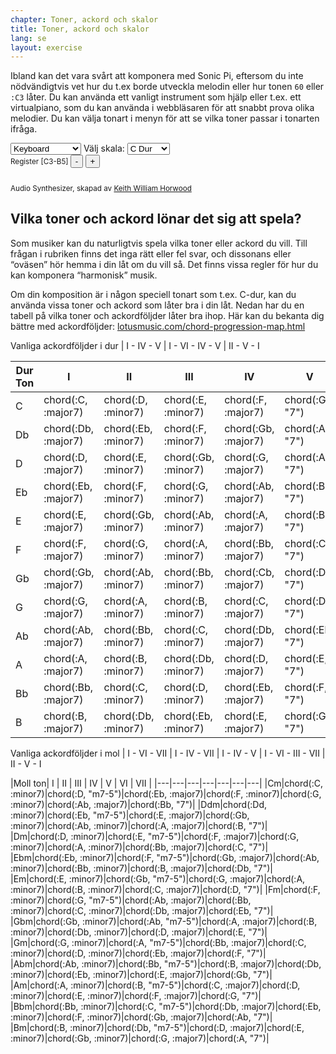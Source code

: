```yaml
---
chapter: Toner, ackord och skalor
title: Toner, ackord och skalor
lang: se
layout: exercise
---
```


Ibland kan det vara svårt att komponera med Sonic Pi, eftersom du inte nödvändigtvis vet hur du t.ex borde utveckla melodin eller hur tonen `60` eller `:C3` låter. Du kan använda ett vanligt instrument som hjälp eller t.ex. ett virtualpiano, som du kan använda i webbläsaren för att snabbt prova olika melodier. 
Du kan välja tonart i menyn för att se vilka toner passar i tonarten ifråga. 

<div class="keyboard-options">
  <select ID="sound">
    <option value="0" selected>Keyboard</option>
    <option value="1">Organ</option>
    <option value="2">Acoustic Guitar</option>
    <option value="3">EDM, bro!</option>
  </select>
  Välj skala:
  <select ID="scale">
    <option value="C">C Dur</option>
    <option value="Db">Db Dur</option>
    <option value="D">D Dur</option>
    <option value="Eb">Eb Dur</option>
    <option value="E">E Dur</option>
    <option value="F">F Dur</option>
    <option value="Gb">Gb Dur</option>
    <option value="G">G Dur</option>
    <option value="Ab">Ab Dur</option>
    <option value="A">A Dur</option>
    <option value="Bb">Bb Dur</option>
    <option value="B">B Dur</option>
    <option value="C_m">C Moll</option>
    <option value="Bb_m">Bb Moll</option>
    <option value="D_m">D Moll</option>
    <option value="Eb_m">Eb Moll</option>
    <option value="E_m">E Moll</option>
    <option value="F_m">F Moll</option>
    <option value="Gb_m">Gb Moll</option>
    <option value="G_m">G Moll</option>
    <option value="Ab_m">Ab Moll</option>
    <option value="A_m">A Moll</option>
    <option value="Bb_m">Bb Moll</option>
    <option value="B_m">B Moll</option>
  </select>
  <div ID="keyboard" class="keyboard-holder"></div>
  <div class="keyboard-options">
    <small>
    Register [C<span ID="OCTAVE_LOWER">3</span>-B<span ID="OCTAVE_UPPER">5</span>]
    <input type="button" ID="-_OCTAVE" value="-" />
    <input type="button" ID="+_OCTAVE" value="+" /><br /><br />
    <p>Audio Synthesizer, skapad av <a href="http://www.keithwhor.com/">Keith William Horwood</a></p>
    </small>
  </div>
</div>

## Vilka toner och ackord lönar det sig att spela?

Som musiker kan du naturligtvis spela vilka toner eller ackord du vill. Till frågan i rubriken finns det inga rätt eller fel svar, och dissonans eller “oväsen” hör hemma i din låt om du vill så. Det finns vissa regler för hur du kan komponera “harmonisk” musik. 

Om din komposition är i någon speciell tonart som t.ex. C-dur, kan du använda vissa toner och ackord som låter bra i din låt. Nedan har du en tabell på vilka toner och ackordföljder låter bra ihop. Här
kan du bekanta dig bättre med ackordföljder: <a href="http://www.lotusmusic.com/chord-progression-map.html">lotusmusic.com/chord-progression-map.html</a>


Vanliga ackordföljder i dur  |  I - IV - V   |   I - VI - IV - V   |   II - V - I

|Dur Ton| I | II | III | IV | V | VI |
|---|---|---|---|---|---|---|
|C|chord(:C, :major7)|chord(:D, :minor7)|chord(:E, :minor7)|chord(:F, :major7)|chord(:G, &quot;7&quot;)|chord(:A, :minor7)|
|Db|chord(:Db, :major7)|chord(:Eb, :minor7)|chord(:F, :minor7)|chord(:Gb, :major7)|chord(:Ab, &quot;7&quot;)|chord(:Bb, :minor7)|
|D|chord(:D, :major7)|chord(:E, :minor7)|chord(:Gb, :minor7)|chord(:G, :major7)|chord(:A, &quot;7&quot;)|chord(:B, :minor7)|
|Eb|chord(:Eb, :major7)|chord(:F, :minor7)|chord(:G, :minor7)|chord(:Ab, :major7)|chord(:Bb, &quot;7&quot;)|chord(:C, :minor7)|
|E|chord(:E, :major7)|chord(:Gb, :minor7)|chord(:Ab, :minor7)|chord(:A, :major7)|chord(:B, &quot;7&quot;)|chord(:Db, :minor7)|
|F|chord(:F, :major7)|chord(:G, :minor7)|chord(:A, :minor7)|chord(:Bb, :major7)|chord(:C, &quot;7&quot;)|chord(:D, :minor7)|
|Gb|chord(:Gb, :major7)|chord(:Ab, :minor7)|chord(:Bb, :minor7)|chord(:Cb, :major7)|chord(:Db, &quot;7&quot;)|chord(:Eb, :minor7)|
|G|chord(:G, :major7)|chord(:A, :minor7)|chord(:B, :minor7)|chord(:C, :major7)|chord(:D, &quot;7&quot;)|chord(:E, :minor7)|
|Ab|chord(:Ab, :major7)|chord(:Bb, :minor7)|chord(:C, :minor7)|chord(:Db, :major7)|chord(:Eb, &quot;7&quot;)|chord(:F, :minor7)|
|A|chord(:A, :major7)|chord(:B, :minor7)|chord(:Db, :minor7)|chord(:D, :major7)|chord(:E, &quot;7&quot;)|chord(:Gb, :minor7)|
|Bb|chord(:Bb, :major7)|chord(:C, :minor7)|chord(:D, :minor7)|chord(:Eb, :major7)|chord(:F, &quot;7&quot;)|chord(:G, :minor7)|
|B|chord(:B, :major7)|chord(:Db, :minor7)|chord(:Eb, :minor7)|chord(:E, :major7)|chord(:Gb, &quot;7&quot;)|chord(:Ab, :minor7)|

Vanliga ackordföljder i mol  |  I - VI - VII  |   I - IV - VII  |   I - IV - V  |   I - VI - III - VII  |   II - V - I

|Moll ton| I | II | III | IV | V | VI | VII |
|---|---|---|---|---|---|---|
|Cm|chord(:C, :minor7)|chord(:D, &quot;m7-5&quot;)|chord(:Eb, :major7)|chord(:F, :minor7)|chord(:G, :minor7)|chord(:Ab, :major7)|chord(:Bb, &quot;7&quot;)|
|Ddm|chord(:Dd, :minor7)|chord(:Eb, &quot;m7-5&quot;)|chord(:E, :major7)|chord(:Gb, :minor7)|chord(:Ab, :minor7)|chord(:A, :major7)|chord(:B, &quot;7&quot;)|
|Dm|chord(:D, :minor7)|chord(:E, &quot;m7-5&quot;)|chord(:F, :major7)|chord(:G, :minor7)|chord(:A, :minor7)|chord(:Bb, :major7)|chord(:C, &quot;7&quot;)|
|Ebm|chord(:Eb, :minor7)|chord(:F, &quot;m7-5&quot;)|chord(:Gb, :major7)|chord(:Ab, :minor7)|chord(:Bb, :minor7)|chord(:B, :major7)|chord(:Db, &quot;7&quot;)|
|Em|chord(:E, :minor7)|chord(:Gb, &quot;m7-5&quot;)|chord(:G, :major7)|chord(:A, :minor7)|chord(:B, :minor7)|chord(:C, :major7)|chord(:D, &quot;7&quot;)|
|Fm|chord(:F, :minor7)|chord(:G, &quot;m7-5&quot;)|chord(:Ab, :major7)|chord(:Bb, :minor7)|chord(:C, :minor7)|chord(:Db, :major7)|chord(:Eb, &quot;7&quot;)|
|Gbm|chord(:Gb, :minor7)|chord(:Ab, &quot;m7-5&quot;)|chord(:A, :major7)|chord(:B, :minor7)|chord(:Db, :minor7)|chord(:D, :major7)|chord(:E, &quot;7&quot;)|
|Gm|chord(:G, :minor7)|chord(:A, &quot;m7-5&quot;)|chord(:Bb, :major7)|chord(:C, :minor7)|chord(:D, :minor7)|chord(:Eb, :major7)|chord(:F, &quot;7&quot;)|
|Abm|chord(:Ab, :minor7)|chord(:Bb, &quot;m7-5&quot;)|chord(:B, :major7)|chord(:Db, :minor7)|chord(:Eb, :minor7)|chord(:E, :major7)|chord(:Gb, &quot;7&quot;)|
|Am|chord(:A, :minor7)|chord(:B, &quot;m7-5&quot;)|chord(:C, :major7)|chord(:D, :minor7)|chord(:E, :minor7)|chord(:F, :major7)|chord(:G, &quot;7&quot;)|
|Bbm|chord(:Bb, :minor7)|chord(:C, &quot;m7-5&quot;)|chord(:Db, :major7)|chord(:Eb, :minor7)|chord(:F, :minor7)|chord(:Gb, :major7)|chord(:Ab, &quot;7&quot;)|
|Bm|chord(:B, :minor7)|chord(:Db, &quot;m7-5&quot;)|chord(:D, :major7)|chord(:E, :minor7)|chord(:Gb, :minor7)|chord(:G, :major7)|chord(:A, &quot;7&quot;)|